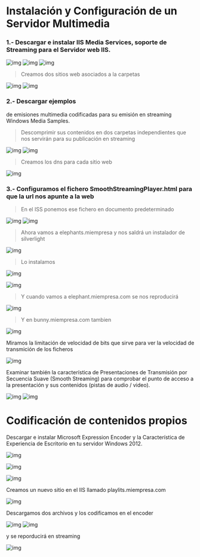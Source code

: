 # Instalación y Configuración de un Servidor Multimedia

### 1.- Descargar e instalar IIS Media Services, soporte de Streaming para el Servidor web IIS.
![img](./img/1.png)
![img](./img/2.png)
![img](./img/3.png)

> Creamos dos sitios web asociados a la carpetas

![img](./img/4.png)
![img](./img/5.png)

### 2.- Descargar   ejemplos   


de   emisiones   multimedia   codificadas   para   su   emisión   en streaming Windows Media Samples.
> Descomprimir sus contenidos en dos carpetas independientes que nos servirán para su publicación en streaming

![img](./img/6.png)
![img](./img/7.png)

> Creamos los dns para cada sitio web

![img](./img/8.png)

### 3.- Configuramos el fichero SmoothStreamingPlayer.html  para que la url nos apunte a la web
> En el ISS ponemos ese fichero en documento predeterminado

![img](./img/9.png)
![img](./img/10.png)

>Ahora vamos a elephants.miempresa y nos saldrá un instalador de silverlight

![img](./img/11.png)

>Lo instalamos

![img](./img/12.png)

![img](./img/13.png)




> Y cuando vamos a elephant.miempresa.com se nos reproducirá

![img](./img/14.png)

> Y en bunny.miempresa.com tambien

![img](./img/15.png)

Miramos la limitación de velocidad de bits que sirve para ver la velocidad de transmición de los ficheros

![img](./img/16.png)

Examinar también la característica de Presentaciones de Transmisión por Secuencia
Suave (Smooth Streaming) para comprobar el punto de acceso a la presentación y sus
contenidos (pistas de audio / video).

![img](./img/17.png)
![img](./img/18.png)


# Codificación de contenidos propios

Descargar e instalar Microsoft Expression Encoder y la Característica de Experiencia de Escritorio en tu servidor Windows 2012.

![img](./img/19.png)

![img](./img/20.png)


![img](./img/21.png)

Creamos un nuevo sitio en el IIS llamado playlits.miempresa.com

![img](./img/22.png)

Descargamos dos archivos y los codificamos en el encoder

![img](./img/23.png)
![img](./img/24.png)

y  se reporducirá en streaming

![img](./img/25.png)
